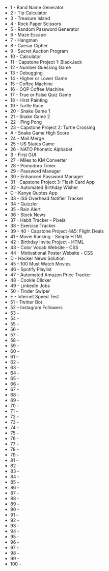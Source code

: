 - 1 - Band Name Generator 
- 2 - Tip Calculator
- 3 - Treasure Island
- 4 - Rock Paper Scissors
- 5 - Random Password Generator
- 6 - Maze Escape
- 7 - Hangman
- 8 - Caesar Cipher
- 9 - Secret Auction Program
- 10 - Calculator
- 11 - Capstone Project 1: BlackJack
- 12 - Number Guessing Game
- 13 - Debugging
- 14 - Higher or Lower Game
- 15 - Coffee Machine
- 16 - OOP Coffee Machine
- 17 - True or False Quiz Game
- 18 - Hirst Painting
- 19 - Turtle Race 
- 20 - Snake Game 1
- 21 - Snake Game 2
- 22 - Ping Pong
- 23 - Capstone Project 2: Turtle Crossing
- A - Snake Game High Score
- 24 - Mail Merge
- 25 - US States Game
- 26 - NATO Phonetic Alphabet
- B - First GUI 
- 27 - Miles to KM Converter
- 28 - Pomodoro Timer
- 29 - Password Manager
- 30 - Enhanced Password Manager
- 31 - Capstone Project 3: Flash Card App
- 32 - Automated Birthday Wisher
- C - Kanye Quotes App
- 33 - ISS Overhead Notifier Tracker
- 34 - Quizzler
- 35 - Rain Alert
- 36 - Stock News
- 37 - Habit Tracker - Pixela
- 38 - Exercise Tracker
- 39 - 40 - Capstone Project 4&5: Flight Deals
- 41 - Movie Ranking - Simply HTML
- 42 - Birthday Invite Project - HTML
- 43 - Color Vocab Website - CSS
- 44 - Motivational Poster Website - CSS
- D - Hacker News Solution
- 45 - 100 Must Watch Movies
- 46 - Spotify Playlist
- 47 - Automated Amazon Price Tracker
- 48 - Cookie Clicker
- 49 - LinkedIn Jobs
- 50 - Tinder Swiper
- E - Internet Speed Test
- 51 - Twitter Bot
- 52 - Instagram Followers
- 53 -
- 54 -
- 55 -
- 56 -
- 57 -
- 58 -
- 59 -
- 60 -
- 61 -
- 62 -
- 63 -
- 64 -
- 65 -
- 66 - 
- 67 -
- 68 -
- 69 -
- 70 -
- 71 -
- 72 -
- 73 -
- 74 -
- 75 -
- 76 - 
- 77 -
- 78 -
- 79 -
- 81 -
- 82 -
- 83 -
- 84 -
- 85 -
- 86 -
- 87 -
- 88 -
- 89 -
- 90 -
- 91 -
- 92 -
- 93 -
- 94 -
- 95 -
- 96 -
- 97 -
- 98 -
- 99 -
- 100 -
